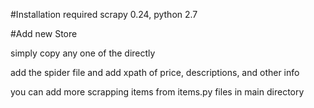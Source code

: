 #Installation 
required scrapy 0.24, python 2.7

#Add new Store

simply copy any one of the directly 

add the spider file and add xpath of price, descriptions, and other info

you can add more scrapping items from items.py files in main directory



